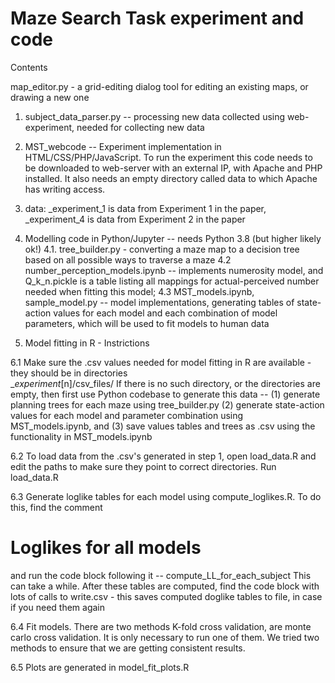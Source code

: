 # Maze Search Task experiment and code

Contents

map_editor.py -  a grid-editing dialog tool for editing an existing maps, or drawing a new one 

1. subject_data_parser.py -- processing new data collected using web-experiment, needed for collecting new data
   
2. MST_webcode  -- Experiment implementation in HTML/CSS/PHP/JavaScript. To run the experiment this code needs to be downloaded to web-server with an external IP, with Apache and PHP installed. It also needs an empty directory called data to which Apache has writing access.

3. data: _experiment_1 is data from Experiment 1 in the paper, _experiment_4 is data from Experiment 2 in the paper

4. Modelling code in Python/Jupyter -- needs Python 3.8 (but higher likely ok!)
   4.1. tree_builder.py - converting a maze map to a decision tree based on all possible ways to traverse a maze
   4.2 number_perception_models.ipynb -- implements numerosity model, and Q_k_n.pickle is a table listing all mappings for actual-perceived number needed when fitting this model; 
   4.3 MST_models.ipynb, sample_model.py -- model implementations, generating tables of state-action values for each model and each combination of model parameters, which will be used to fit models to human data

6. Model fitting in R - Instrictions


6.1 
Make sure the .csv values needed for model fitting in R are available - they should be in directories      
__experiment_[n]/csv_files/
If there is no such directory, or the directories are empty, then first
use Python codebase to generate this data -- (1) generate planning trees for each maze using tree_builder.py (2) generate state-action values for each model and parameter combination using MST_models.ipynb, and (3) save values tables and trees as .csv using the functionality in MST_models.ipynb

6.2 To load data from the .csv's generated in step 1, open load_data.R and edit the paths to make sure they point to correct directories. Run load_data.R

6.3 Generate loglike tables for each model using compute_loglikes.R. To do this, find the comment
# Loglikes for all models
and run the code block following it -- compute_LL_for_each_subject 
This can take a while.
After these tables are computed, find the code block with lots of calls to write.csv - this saves computed doglike tables to file, in case if you need them again

6.4 Fit models. There are two methods K-fold cross validation, are monte carlo cross validation. It is only necessary to run one of them. We tried two methods to ensure that we are getting consistent results.

6.5 Plots are generated in model_fit_plots.R




